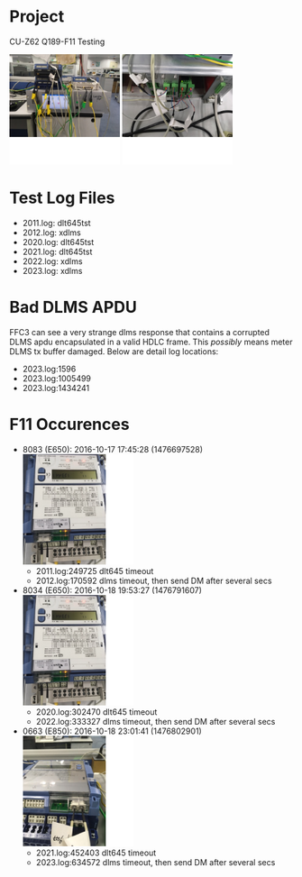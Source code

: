 # Project

CU-Z62 Q189-F11 Testing

![ATS-Front](/q189-ats-front.png)
![ATS-Back](/q189-ats-back.png)

# Test Log Files

- 2011.log: dlt645tst
- 2012.log: xdlms
- 2020.log: dlt645tst
- 2021.log: dlt645tst
- 2022.log: xdlms
- 2023.log: xdlms

# Bad DLMS APDU

FFC3 can see a very strange dlms response that contains
a corrupted DLMS apdu encapsulated in a valid HDLC frame.
This *possibly* means meter DLMS tx buffer damaged. Below
are detail log locations:

- 2023.log:1596
- 2023.log:1005499
- 2023.log:1434241

# F11 Occurences

- 8083 (E650): 2016-10-17 17:45:28 (1476697528) ![setup-1](/setup-1.png)
    - 2011.log:249725 dlt645 timeout
    - 2012.log:170592 dlms timeout, then send DM after several secs
- 8034 (E650): 2016-10-18 19:53:27 (1476791607) ![setup-1](/setup-1.png)
    - 2020.log:302470 dlt645 timeout
    - 2022.log:333327 dlms timeout, then send DM after several secs
- 0663 (E850): 2016-10-18 23:01:41 (1476802901) ![setup-2](/setup-2.png)
    - 2021.log:452403 dlt645 timeout
    - 2023.log:634572 dlms timeout, then send DM after several secs

